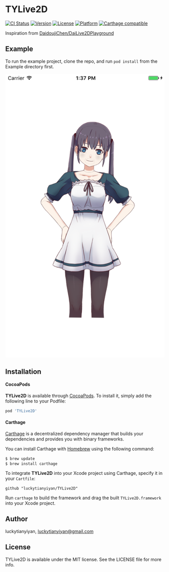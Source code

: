 # TYLive2D

[![CI Status](http://img.shields.io/travis/luckytianyiyan/TYLive2D.svg?style=flat)](https://travis-ci.org/luckytianyiyan/TYLive2D)
[![Version](https://img.shields.io/cocoapods/v/TYLive2D.svg?style=flat)](http://cocoapods.org/pods/TYLive2D)
[![License](https://img.shields.io/cocoapods/l/TYLive2D.svg?style=flat)](http://cocoapods.org/pods/TYLive2D)
[![Platform](https://img.shields.io/cocoapods/p/TYLive2D.svg?style=flat)](http://cocoapods.org/pods/TYLive2D)
[![Carthage compatible](https://img.shields.io/badge/Carthage-compatible-4BC51D.svg?style=flat)](https://github.com/Carthage/Carthage)

Inspiration from [DaidoujiChen/DaiLive2DPlayground](https://github.com/DaidoujiChen/DaiLive2DPlayground)

## Example

To run the example project, clone the repo, and run `pod install` from the Example directory first.

![MainScreen](screenshots/iPhone6-MainScreen.png)

## Installation

#### CocoaPods
**TYLive2D** is available through [CocoaPods](http://cocoapods.org). To install
it, simply add the following line to your Podfile:

```ruby
pod 'TYLive2D'
```

#### Carthage

[Carthage](https://github.com/Carthage/Carthage) is a decentralized dependency manager that builds your dependencies and provides you with binary frameworks.

You can install Carthage with [Homebrew](http://brew.sh/) using the following command:
```shell
$ brew update
$ brew install carthage
```
To integrate **TYLive2D** into your Xcode project using Carthage, specify it in your `Cartfile`:
```
github "luckytianyiyan/TYLive2D"
```
Run `carthage` to build the framework and drag the built `TYLive2D.framework` into your Xcode project.

## Author

luckytianyiyan, luckytianyiyan@gmail.com

## License

TYLive2D is available under the MIT license. See the LICENSE file for more info.

